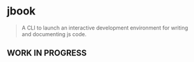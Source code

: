 # jbook


> A CLI to launch an interactive development environment for writing and documenting js code.


##  WORK IN PROGRESS